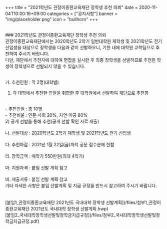 +++
title = "2021학년도 관정이종환교육재단 장학생 추천 의뢰"
date = 2020-11-04T10:00:16+09:00
categories = ["공지사항"]
banner = "img/placeholder.png"
icon = "bullhorn"
+++
<!--more-->

<br>
### 2021학년도 관정이종환교육재단 장학생 추천 의뢰

<br>
관정이종환교육재단에서는 2020학년도 2학기 일반대학원 재학생 및 2021학년도 전기 신입생을 대상으로 장학생을 다음과 같이 선발하오니, 기한 내에 대학원 교학팀으로 추천하여 주시기 바랍니다.
<br>
다만, 재단에서 추천자에 대하여 면접을 실시한 후 최종 장학생을 선발하므로 추천한 학생이 장학생으로 선발되지 않을 수 있습니다.
<br>
<br>

가. 추천인원 : 각 2명(대학별)
<br>
1) 각 대학에서 추천한 인원을 취합한 후 대학원에서 선발하여 재단으로 추천함
<br>
- 추천인원 : 총 10명
<br>
- 추천비율 : 인문·사회 20%, 자연·이공 80%
<br>
2) 공개 선발을 통해 추천(공개 선발 확인 자료 제출)
<br>
<br>
나. 선발대상 : 2020학년도 2학기 재학생 및 2021학년도 전기 신입생
<br>
<br>
다. 추천마감 : 2021년 1월 22일(금)까지 공문 접수분에 한함
<br>
<br>
라. 장학금액 : 매학기 550만원(최대 4학기)
<br>
<br>
마. 지원자격 : 붙임 선발 계획 참고
<br>
<br>
바. 제출서류 : 붙임 선발 계획 참고
<br>
 기타 자세한 사항은 붙임 선발계획 및 지급 규정을 반드시 참고하여 주시기 바랍니다.
<br>
<br>
<br>
[붙임1_관정이종환교육재단 2021년도 국내대학 장학생 선발계획](/files/첨부1_관정이종환교육재단 2021년도 국내대학 장학생 선발계획.hwp)
<br>
[붙임2_국내대학장학생선발및장학금지급규정](/files/첨부2_국내대학장학생선발및장학금지급규정.pdf)
<br>
